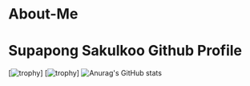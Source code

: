 # About-Me


<h1>Supapong Sakulkoo Github Profile</h1>

[![trophy](https://github-profile-trophy.vercel.app/?username=SupapongSakulkoo&theme=onedark)]
[![trophy](https://github-profile-trophy.vercel.app/?username=SupapongSakulkoo)]
![Anurag's GitHub stats](https://github-readme-stats.vercel.app/api?username=SupapongSakulkoo&show_icons=true&theme=radical)


